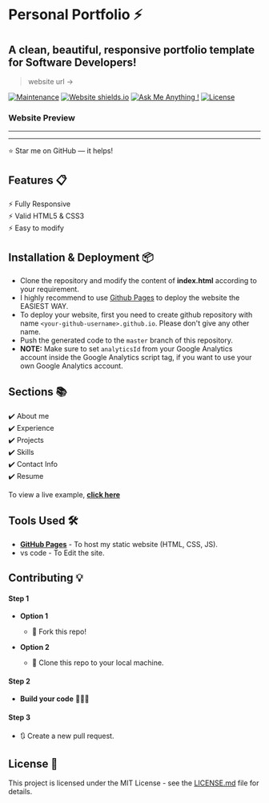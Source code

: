 # Personal Portfolio ⚡️ 
## A clean, beautiful, responsive portfolio template for Software Developers!

> website url ->

[![Maintenance](https://img.shields.io/badge/maintained-yes-green.svg)](https://github.com/Condition00/Condition00.github.io/commits/master)
[![Website shields.io](https://img.shields.io/badge/website-down-red)](http://Condition00.github.io/)
[![Ask Me Anything !](https://img.shields.io/badge/ask%20me-linkedin-1abc9c.svg)](https://www.linkedin.com/in//)
[![License](http://img.shields.io/:license-mit-blue.svg?style=flat-square)](http://badges.mit-license.org)

### Website Preview
---
---
:star: Star me on GitHub — it helps!

## Features 📋
⚡️ Fully Responsive\
⚡️ Valid HTML5 & CSS3\
⚡️ Easy to modify

## Installation & Deployment 📦
- Clone the repository and modify the content of <b>index.html</b> according to your requirement.
- I highly recommend to use [Github Pages](https://create-react-app.dev/docs/deployment/#github-pages) to deploy the website the EASIEST WAY.
- To deploy your website, first you need to create github repository with name `<your-github-username>.github.io`. Please don't give any other name.
- Push the generated code to the `master` branch of this repository.
- <b>NOTE:</b> Make sure to set `analyticsId` from your Google Analytics account inside the Google Analytics script tag, if you want to use your own Google Analytics account.

## Sections 📚
✔️ About me\
✔️ Experience\
✔️ Projects \
✔️ Skills \
✔️ Contact Info\
✔️ Resume

To view a live example, **[click here]()**

## Tools Used 🛠️
* [<b>GitHub Pages</b>](https://create-react-app.dev/docs/deployment/#github-pages) - To host my static website (HTML, CSS, JS).
* vs code - To Edit the site.

## Contributing 💡
#### Step 1

- **Option 1**
    - 🍴 Fork this repo!

- **Option 2**
    - 👯 Clone this repo to your local machine.


#### Step 2

- **Build your code** 🔨🔨🔨

#### Step 3

- 🔃 Create a new pull request.

## License 📄
This project is licensed under the MIT License - see the [LICENSE.md](./LICENSE) file for details.

